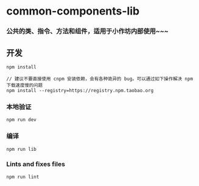 # common-components-lib
### 公共的类、指令、方法和组件，适用于小作坊内部使用~~~

## 开发
```
npm install

// 建议不要直接使用 cnpm 安装依赖，会有各种诡异的 bug。可以通过如下操作解决 npm 下载速度慢的问题
npm install --registry=https://registry.npm.taobao.org
```

### 本地验证
```
npm run dev
```

### 编译
```
npm run lib
```

### Lints and fixes files
```
npm run lint
```
